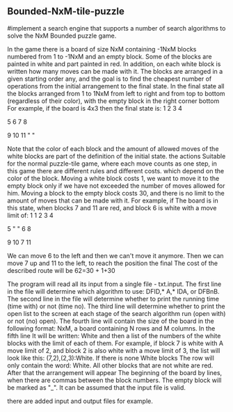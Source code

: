 ## Bounded-NxM-tile-puzzle
#implement a search engine that supports a number of search algorithms to solve the NxM Bounded puzzle game.

In the game there is a board of size NxM containing -1NxM blocks numbered from 1 to -1NxM and an empty block. Some of the blocks are painted
in white and part painted in red. In addition, on each white block is written how many moves can be made with it. The blocks are arranged in a given starting order
any, and the goal is to find the cheapest number of operations from the initial arrangement to the final state. In the final state all the blocks
arranged from 1 to 1NxM from left to right and from top to bottom (regardless of their color), with the empty block in the right corner
bottom For example, if the board is 4x3 then the final state is:
1 2 3 4

5 6 7 8

9 10 11 " "


Note that the color of each block and the amount of allowed moves of the white blocks are part of the definition of the initial state.
the actions
Suitable for the normal puzzle-tile game, where each move counts as one step, in this game there are different rules and different costs.
which depend on the color of the block. Moving a white block costs 1, we want to move it to the empty block only if we have not exceeded the number of moves
allowed for him. Moving a block to the empty block costs 30, and there is no limit to the amount of moves that can be made with it. For example, if
The board is in this state, when blocks 7 and 11 are red, and block 6 is white with a move limit of: 1
1 2 3 4

5 " " 6 8 

9 10 7 11

We can move 6 to the left and then we can't move it anymore. Then we can move 7 up and 11 to the left, to reach the position
the final The cost of the described route will be 62=30 + 1+30


The program will read all its input from a single file - txt.input. The first line in the file will determine which algorithm to use:
DFID,* A,* IDA, or DFBnB. The second line in the file will determine whether to print the running time (time with) or not (time no).
The third line will determine whether to print the open list to the screen at each stage of the search algorithm run (open with) or not (no)
open). The fourth line will contain the size of the board in the following format: NxM, a board containing N rows and M columns. In the fifth line
It will be written: White and then a list of the numbers of the white blocks with the limit of each of them. For example, if block 7 is white with
A move limit of 2, and block 2 is also white with a move limit of 3, the list will look like this: (7,2),(2,3):White. If there is none
White blocks The row will only contain the word: White. All other blocks that are not white are red.
After that the arrangement will appear
The beginning of the board by lines, when there are commas between the block numbers. The empty block will be marked as "_". It can be assumed that the input file is valid.


there are added input and output files for example.
